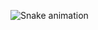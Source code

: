 
![Snake animation](https://github.com/danielbped/danielbped/blob/output/github-contribution-grid-snake.svg)
